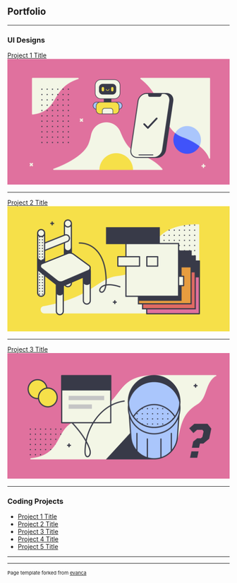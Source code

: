 ## Portfolio

---

### UI Designs 

[Project 1 Title](/sample_page)
<img src="images/abstract-1.png?raw=true"/>

---
[Project 2 Title](/pdf/sample_presentation.pdf)
<img src="images/abstract-2.png?raw=true"/>

---
[Project 3 Title](http://example.com/)
<img src="images/abstract-3.png?raw=true"/>

---

### Coding Projects

- [Project 1 Title](http://example.com/)
- [Project 2 Title](http://example.com/)
- [Project 3 Title](http://example.com/)
- [Project 4 Title](http://example.com/)
- [Project 5 Title](http://example.com/)

---




---
<p style="font-size:11px">Page template forked from <a href="https://github.com/evanca/quick-portfolio">evanca</a></p>
<!-- Remove above link if you don't want to attibute -->
